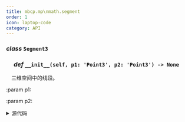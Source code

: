 ```yaml
---
title: mbcp.mp\nmath.segment
order: 1
icon: laptop-code
category: API
---
```


### ***class*** `Segment3`



### &emsp; ***def*** `__init__(self, p1: 'Point3', p2: 'Point3') -> None`

&emsp;三维空间中的线段。

:param p1:

:param p2:

<details>
<summary>源代码</summary>

```python
def __init__(self, p1: 'Point3', p2: 'Point3'):
    """
        三维空间中的线段。
        :param p1:
        :param p2:
        """
    self.p1 = p1
    self.p2 = p2
    '方向向量'
    self.direction = self.p2 - self.p1
    '长度'
    self.length = self.direction.length
    '中心点'
    self.midpoint = Point3((self.p1.x + self.p2.x) / 2, (self.p1.y + self.p2.y) / 2, (self.p1.z + self.p2.z) / 2)
```
</details>

